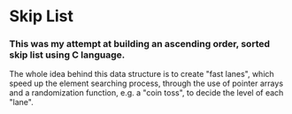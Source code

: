 # Skip List
### This was my attempt at building an ascending order, sorted skip list using C language.  
The whole idea behind this data structure is to create "fast lanes", which speed up the element searching process, through the use of pointer arrays and a randomization function, e.g. a "coin toss", to decide the level of each "lane".

